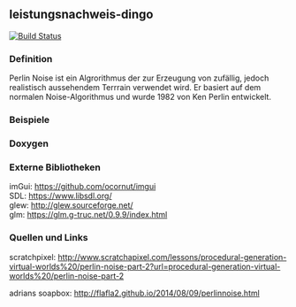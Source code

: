 ## leistungsnachweis-dingo
[![Build Status](https://travis-ci.org/ob-algdatii-ss18/leistungsnachweis-dingo.svg?branch=master)](https://travis-ci.org/ob-algdatii-ss18/leistungsnachweis-dingo)

### Definition
Perlin Noise ist ein Algrorithmus der zur Erzeugung von zufällig, jedoch realistisch aussehendem Terrrain verwendet wird. Er basiert auf dem normalen Noise-Algorithmus und wurde 1982 von Ken Perlin entwickelt.

### Beispiele


### Doxygen

### Externe Bibliotheken
imGui: https://github.com/ocornut/imgui <br>
SDL: https://www.libsdl.org/ <br>
glew: http://glew.sourceforge.net/ <br>
glm: https://glm.g-truc.net/0.9.9/index.html <br>

### Quellen und Links 
scratchpixel: http://www.scratchapixel.com/lessons/procedural-generation-virtual-worlds%20/perlin-noise-part-2?url=procedural-generation-virtual-worlds%20/perlin-noise-part-2 <br>

adrians soapbox: http://flafla2.github.io/2014/08/09/perlinnoise.html
